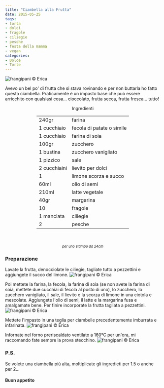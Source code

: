 ```yaml
---
title: "Ciambella alla Frutta"
date: 2015-05-25
tags:
- torta
- dolci
- fragole
- ciliegie
- pesche
- festa della mamma
- vegan
categories:
- Dolce
- Torte
---
```

![](header.jpg "frangipani © Erica")

Avevo un bel po' di frutta che si stava rovinando e per non buttarla ho fatto questa ciambella. Praticamente è un impasto base che può essere arricchito con qualsiasi cosa... cioccolato, frutta secca, frutta fresca... tutto!


<div id="wrapper" style="text-align: center">
  <div id="yourdiv" style="display: inline-block;">
    <div class="ingredients">
      <div class="ingredients-title">Ingredienti</div>
      <table>
        <tbody>
          <tr>
            <td>240gr</td>
            <td>farina</td>
          </tr>
          <tr>
            <td>1 cucchiaio</td>
            <td>fecola di patate o simile</td>
          </tr>
          <tr>
            <td>1 cucchiaio</td>
            <td>farina di soia</td>
          </tr>
          <tr>
            <td>100gr</td>
            <td>zucchero</td>
          </tr>
          <tr>
            <td>1 bustina</td>
            <td>zucchero vanigliato</td>
          </tr>
          <tr>
            <td>1 pizzico</td>
            <td>sale</td>
          </tr>
          <tr>
            <td>2 cucchiaini</td>
            <td>lievito per dolci</td>
          </tr>
          <tr>
            <td>1</td>
            <td>limone scorza e succo</td>
          </tr>
          <tr>
            <td>60ml</td>
            <td>olio di semi</td>
          </tr>
          <tr>
            <td>210ml</td>
            <td>latte vegetale</td>
          </tr>
          <tr>
            <td>40gr</td>
            <td>margarina</td>
          </tr>
          <tr>
            <td>10</td>
            <td>fragole</td>
          </tr>
          <tr>
            <td>1 manciata</td>
            <td>ciliegie</td>
          </tr>
          <tr>
            <td>2</td>
            <td>pesche</td>
          </tr>
        </tbody>
      </table>
      <br></br>
      <i class="pull-right" style="font-size: 80%;">per uno stampo da 24cm</i>
    </div>
  </div>
</div>


<h3>
  <font color="grey">
    <i class="fa fa-cogs"></i>
  </font> Preparazione
</h3>

Lavate la frutta, denocciolate le ciliegie, tagliate tutto a pezzettini e aggiungete il succo del limone.
![](frutta.jpg "frangipani © Erica")

Poi mettete la farina, la fecola, la farina di soia (se non avete la farina di soia, mettete due cucchiai di fecola al posto di uno), lo zucchero, lo zucchero vanigliato, il sale, il lievito e la scorza di limone in una ciotola e mescolate. Aggiungete l'olio di semi, il latte e la margarina fusa e amalgamate bene. Per finire incorporate la frutta tagliata a pezzettini.
![](impasto.jpg "frangipani © Erica")

Mettete l'impasto in una teglia per ciambelle precedentemente imburrata e infarinata.
![](teglia.jpg "frangipani © Erica")

Infornate nel forno preriscaldato ventilato a 160°C per un'ora, mi raccomando fate sempre la prova stecchino.
![](risultato.jpg "frangipani © Erica")


<h3>
  <font color="#FFCC00">
    <i class="fa fa-lightbulb-o"></i>
  </font> P.S.
</h3>

Se volete una ciambella più alta, moltiplicate gli ingredieti per 1.5 o anche per 2...

<h4>Buon appetito
  <font color="red">
    <i class="fa fa-smile-o"></i>
  </font>
</h4>
